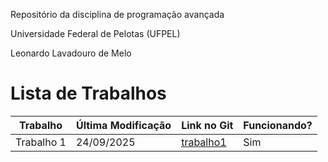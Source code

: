 Repositório da disciplina de programação avançada

Universidade Federal de Pelotas (UFPEL)

Leonardo Lavadouro de Melo

# Lista de Trabalhos

| Trabalho      | Última Modificação | Link no Git | Funcionando? |
|---------------|-----------------|-------------|--------------|
| Trabalho 1    | 24/09/2025       | [trabalho1](Trabalho%201/) | Sim |
